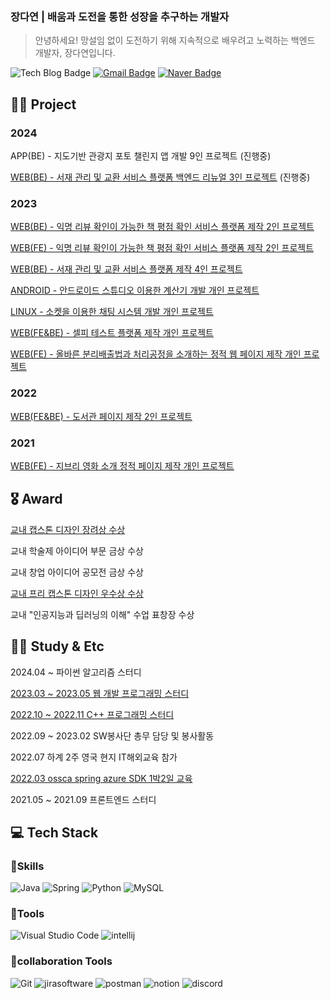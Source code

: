 ### 장다연 | 배움과 도전을 통한 성장을 추구하는 개발자
> 안녕하세요! 망설임 없이 도전하기 위해 지속적으로 배우려고 노력하는 백엔드 개발자, 장다연입니다.


![Tech Blog Badge](http://img.shields.io/badge/-Tech%20blog-black?style=flat-square&logo=github&link=https://jjangda-y.tistory.com/)
[![Gmail Badge](https://img.shields.io/badge/Gmail-d14836?style=flat-square&logo=Gmail&logoColor=white&link=mailto:010865502234a@gmail.com)](mailto:01086502234a@gmail.com)
[![Naver Badge](https://img.shields.io/badge/Naver-03C75A?style=flat-square&logo=Naver&logoColor=white&link=mailto:hyejmh@naver.com)](mailto:hyejmh@naver.com)

## 👩‍💻 Project

### 2024

APP(BE) - 지도기반 관광지 포토 챌린지 앱 개발 9인 프로젝트 (진행중)

[WEB(BE) - 서재 관리 및 교환 서비스 플랫폼 백엔드 리뉴얼 3인 프로젝트](https://github.com/project-fourtato/Backend_v4) (진행중)

### 2023

[WEB(BE) - 익명 리뷰 확인이 가능한 책 평점 확인 서비스 플랫폼 제작 2인 프로젝트](https://github.com/jangdayeon/cloud-computing-backend)

[WEB(FE) - 익명 리뷰 확인이 가능한 책 평점 확인 서비스 플랫폼 제작 2인 프로젝트](https://github.com/jangdayeon/cloud-computing-front)

[WEB(BE) - 서재 관리 및 교환 서비스 플랫폼 제작 4인 프로젝트](https://github.com/project-fourtato/Backend_v3)

[ANDROID - 안드로이드 스튜디오 이용한 계산기 개발 개인 프로젝트](https://github.com/jangdayeon/kotlin_calculatorApp)

[LINUX - 소켓을 이용한 채팅 시스템 개발 개인 프로젝트](https://github.com/jangdayeon/ChattingProgram_ver2)

[WEB(FE&BE) - 셀피 테스트 플랫폼 제작 개인 프로젝트](https://github.com/jangdayeon/memoryhelper)

[WEB(FE) - 올바른 분리배출법과 처리공정을 소개하는 정적 웹 페이지 제작 개인 프로젝트](https://github.com/jangdayeon/datsuolbae)

### 2022

[WEB(FE&BE) - 도서관 페이지 제작 2인 프로젝트](https://github.com/jangdayeon/library-webpage)

### 2021

[WEB(FE) - 지브리 영화 소개 정적 페이지 제작 개인 프로젝트](https://github.com/jangdayeon/Ghibli_homepage)

## 🎖️ Award

[교내 캡스톤 디자인 장려상 수상](https://github.com/project-fourtato/Backend_v3)

교내 학술제 아이디어 부문 금상 수상

교내 창업 아이디어 공모전 금상 수상

[교내 프리 캡스톤 디자인 우수상 수상](https://github.com/jangdayeon/library-webpage)

교내 "인공지능과 딥러닝의 이해" 수업 표창장 수상

## 🏃‍♀️ Study & Etc

2024.04 ~ 파이썬 알고리즘 스터디 

[2023.03 ~ 2023.05 웹 개발 프로그래밍 스터디](https://hallym-webby.tistory.com/)

[2022.10 ~ 2022.11 C++ 프로그래밍 스터디](https://abcplus22.github.io/) 

2022.09 ~ 2023.02 SW봉사단 총무 담당 및 봉사활동

2022.07 하계 2주 영국 현지 IT해외교육 참가

[2022.03 ossca spring azure SDK 1박2일 교육](https://github.com/jangdayeon/azure-sdk-korean)

2021.05 ~ 2021.09 프론트엔드 스터디

## 💻 Tech Stack

### 💪Skills
![Java](https://img.shields.io/badge/Java-007396.svg?&style=for-the-badge&logo=Java&logoColor=white)
![Spring](https://img.shields.io/badge/Spring-6DB33F.svg?&style=for-the-badge&logo=Spring&logoColor=white)
![Python](https://img.shields.io/badge/Python-3776AB.svg?&style=for-the-badge&logo=Python&logoColor=white)
![MySQL](https://img.shields.io/badge/MySQL-4479A1.svg?&style=for-the-badge&logo=MySQL&logoColor=white)

### 🔧Tools
![Visual Studio Code](https://img.shields.io/badge/Visual%20Studio%20Code-007ACC.svg?&style=for-the-badge&logo=Visual%20Studio%20Code&logoColor=white)
![intellij](https://img.shields.io/badge/intellij%20idea-000000.svg?&style=for-the-badge&logo=intellijidea&logoColor=white)

### 🤝collaboration Tools
![Git](https://img.shields.io/badge/Git-F05032.svg?&style=for-the-badge&logo=Git&logoColor=white)
![jirasoftware](https://img.shields.io/badge/jirasoftware-0052CC.svg?&style=for-the-badge&logo=jirasoftware&logoColor=white)
![postman](https://img.shields.io/badge/postman-FF6C37.svg?&style=for-the-badge&logo=postman&logoColor=white)
![notion](https://img.shields.io/badge/notion-000000.svg?&style=for-the-badge&logo=notion&logoColor=white)
![discord](https://img.shields.io/badge/discord-5865F2.svg?&style=for-the-badge&logo=discord&logoColor=white)
